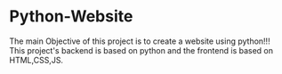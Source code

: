 # Python-Website
The main Objective of this project is to create a website using python!!!
<br>
This project's backend is based on python and the frontend is based on HTML,CSS,JS.
